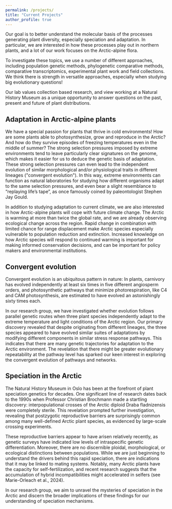 ```yaml
---
permalink: /projects/
title: "Current Projects"
author_profile: true
---
```


Our goal is to better understand the molecular basis of the processes generating plant diversity, especially speciation and adaptation. In particular, we are interested in how these processes play out in northern plants, and a lot of our work focuses on the Arctic-alpine flora. 

To investigate these topics, we use a number of different approaches, including population genetic methods, phylogenetic comparative methods, comparative transcriptomics, experimental plant work and field collections. We think there is strength in versatile approaches, especially when studying big evolutionary questions!

Our lab values collection based research, and view working at a Natural History Museum as a unique opportunity to answer questions on the past, present and future of plant distributions.

## Adaptation in Arctic-alpine plants
We have a special passion for plants that thrive in cold environments! How are some plants able to photosynthesize, grow and reproduce in the Arctic? And how do they survive episodes of freezing temperatures even in the middle of summer? The strong selection pressures imposed by extreme environments tend to leave particularly clear signatures on the genome, which makes it easier for us to deduce the genetic basis of adaptation. These strong selection pressures can even lead to the independent evolution of similar morphological and/or physiological traits in different lineages ("convergent evolution"). In this way, extreme environments can function as natural laboratories for studying how different organisms adapt to the same selection pressures, and even bear a slight resemblance to “replaying life’s tape”, as once famously coined by paleontologist Stephen Jay Gould. 

In addition to studying adaptation to current climate, we are also interested in how Arctic-alpine plants will cope with future climate change. The Arctic is warming at more than twice the global rate, and we are already observing ecological change across the region. Rapid change in combination with limited chance for range displacement make Arctic species especially vulnerable to population reduction and extinction. Increased knowledge on how Arctic species will respond to continued warming is important for making informed conservation decisions, and can be important for policy makers and environmental institutions.

## Convergent evolution 
Convergent evolution is an ubiquitous pattern in nature: In plants, carnivory has evolved independently at least six times in five different angiosperm orders, and photosynthetic pathways that minimize photorespiration, like C4 and CAM photosynthesis, are estimated to have evolved an astonishingly sixty times each. 

In our research group, we have investigated whether evolution follows parallel genetic routes when three plant species independently adapt to the extreme temperature and light conditions of the Arctic region. Our primary discovery revealed that despite originating from different lineages, the three species appeared to have evolved similar suites of adaptations by modifying different components in similar stress response pathways. This indicates that there are many genetic trajectories for adaptation to the Arctic environment. The revelation that there might be greater evolutionary repeatability at the pathway level has sparked our keen interest in exploring the convergent evolution of pathways and networks.

## Speciation in the Arctic
The Natural History Museum in Oslo has been at the forefront of plant speciation genetics for decades. One significant line of research dates back to the 1990s when Professor Christian Brochmann made a startling discovery: interpopulational crosses of the Arctic diploid Draba fladnizensis were completely sterile. This revelation prompted further investigation, revealing that postzygotic reproductive barriers are surprisingly common among many well-defined Arctic plant species, as evidenced by large-scale crossing experiments.

These reproductive barriers appear to have arisen relatively recently, as genetic surveys have indicated low levels of intraspecific genetic differentiation. Moreover, there are no discernible ploidal, morphological, or ecological distinctions between populations. While we are just beginning to understand the drivers behind this rapid speciation, there are indications that it may be linked to mating systems. Notably, many Arctic plants have the capacity for self-fertilization, and recent research suggests that the accumulation of hybrid incompatibilities might accelerated in selfers (see Marie-Orleach et al., 2024).

In our research group, we aim to unravel the mysteries of speciation in the Arctic and discern the broader implications of these findings for our understanding of speciation mechanisms.


